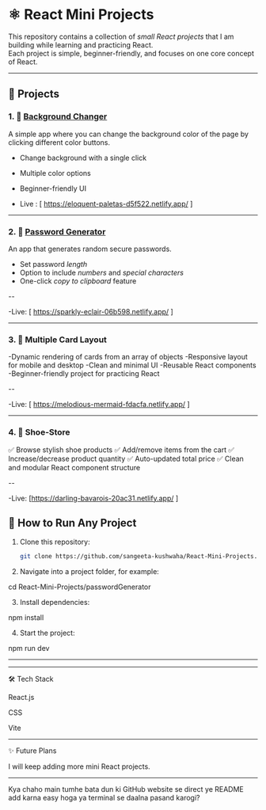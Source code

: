 
# ⚛ React Mini Projects

This repository contains a collection of *small React projects* that I am building while learning and practicing React.  
Each project is simple, beginner-friendly, and focuses on one core concept of React.

---

## 📂 Projects

### 1. 🎨 [Background Changer](./BgChanger)
A simple app where you can change the background color of the page by clicking different color buttons.  
- Change background with a single click  
- Multiple color options  
- Beginner-friendly UI

- Live : [ https://eloquent-paletas-d5f522.netlify.app/ ]

---

### 2. 🔐 [Password Generator](./passwordGenerator)
An app that generates random secure passwords.  
- Set password *length*  
- Option to include *numbers* and *special characters*  
- One-click *copy to clipboard* feature  

--

-Live: [ https://sparkly-eclair-06b598.netlify.app/ ]

---

### 3. 🔐 Multiple Card Layout
-Dynamic rendering of cards from an array of objects
-Responsive layout for mobile and desktop
-Clean and minimal UI
-Reusable React components
-Beginner-friendly project for practicing React 

--

-Live: [ https://melodious-mermaid-fdacfa.netlify.app/ ]

---


### 4. 👟 Shoe-Store
✅ Browse stylish shoe products
✅ Add/remove items from the cart
✅ Increase/decrease product quantity
✅ Auto-updated total price
✅ Clean and modular React component structure

--

-Live: [https://darling-bavarois-20ac31.netlify.app/ ]

## 🚀 How to Run Any Project

1. Clone this repository:
   ```bash
   git clone https://github.com/sangeeta-kushwaha/React-Mini-Projects.git

2. Navigate into a project folder, for example:

cd React-Mini-Projects/passwordGenerator


3. Install dependencies:

npm install


4. Start the project:

npm run dev




---

---

🛠 Tech Stack

React.js

CSS 

Vite



---

✨ Future Plans

I will keep adding more mini React projects.



---

Kya chaho main tumhe bata dun ki GitHub website se direct ye README add karna easy hoga ya terminal se daalna pasand karogi?
